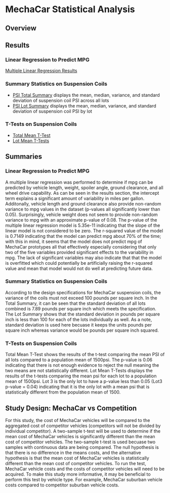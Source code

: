 # MechaCar Statistical Analysis
## Overview
## Results
### Linear Regression to Predict MPG
[Multiple Linear Regression Results]()
### Summary Statistics on Suspension Coils 
* [PSI Total Summary]() displays the mean, median, variance, and standard deviation of suspension coil PSI across all lots
* [PSI Lot Summary]() displays the mean, median, variance, and standard deviation of suspension coil PSI by lot
### T-Tests on Suspension Coils
* [Total Mean T-Test]()
* [Lot Mean T-Tests]()
## Summaries
### Linear Regression to Predict MPG
A multiple linear regression was performed to determine if mpg can be predicted by vehicle length, weight, spoiler angle, ground clearance, and all wheel drive capability. 
As can be seen in the results section, the intercept term explains a significant amount of variability in miles per gallon. Additonally, vehicle length and ground clearance
also provide non-random variance to mpg values in the dataset (p-values all significantly lower than 0.05). Surprisingly, vehicle weight does not seem to provide non-random 
variance to mpg with an approximate p-value of 0.08. The p-value of the multiple linear regression model is 5.35e-11 indicating that the slope of the linear model is not
considered to be zero. The r-squared value of the model is 0.7149 indicating that the model can predict mpg about 70% of the time; with this in mind, it seems that the model
does not predict mpg of MechaCar prototypes all that effectively especially considering that only two of the five variables provided significant effects to the variability in
mpg. The lack of significant variables may also indicate that that the model is overfitted which could potentially be artificially raising the r-squared value and mean that
model would not do well at predicting future data. 
### Summary Statistics on Suspension Coils 
According to the design specifications for MechaCar suspension coils, the variance of the coils must not exceed 100 pounds per square inch. In the Total Summary, it can be seen
that the standard deviation of all lots combined is 7.89 pounds per square inch which meets the specification. The Lot Summary shows that the standard deviation in pounds per square
inch is less than 100 for each of the lots individually as well. As a note, standard deviation is used here becuase it keeps the units pounds per square inch whereas variance
would be pounds per square inch squared. 
### T-Tests on Suspension Coils
Total Mean T-Test shows the results of the t-test comparing the mean PSI of all lots compared to a population mean of 1500psi. The p-value is 0.06 indicating that there is
not enough evidence to reject the null meaning the two means are not statistically different. Lot Mean T-Tests displays the results of the t-tests comparing the mean psi for
each lot to a population mean of 1500psi. Lot 3 is the only lot to have a p-value less than 0.05 (Lot3 p-value = 0.04) indicating that it is the only lot with a mean psi that
is statistically different from the population mean of 1500.
## Study Design: MechaCar vs Competition
For this study, the cost of MechaCar vehicles will be compared to the aggregated cost of competitor vehicles (competitors will not be divided by individual competitor). A 
two-sample t-test will be used to determine if the mean cost of MechaCar vehicles is significantly different than the mean cost of competitor vehicles. The two-sample t-test
is used becuase two samples with continuous data are being compared. The null hypothesis is that there is no difference in the means costs, and the alternative hypothesis is
that the mean cost of MechaCar vehicles is statistically different than the mean cost of competitor vehicles. To run the test, MechaCar vehicle costs and the costs of competitor
vehicles will need to be acquired. To make this study more informative, it may be beneficial to perform this test by vehicle type. For example, MechaCar suburban vehicle costs
compared to competitor suburban vehicle costs. 